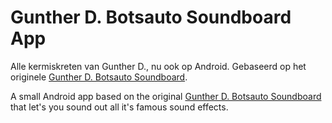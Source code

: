 Gunther D. Botsauto Soundboard App
=================================

Alle kermiskreten van Gunther D., nu ook op Android. Gebaseerd op het originele [Gunther D. Botsauto Soundboard](http://www.stubru.be/programmas/guntherd/hetguntherdbotsautosoundboard).

A small Android app based on the original [Gunther D. Botsauto Soundboard](http://www.stubru.be/programmas/guntherd/hetguntherdbotsautosoundboard) that let's you sound out all it's famous sound effects.
